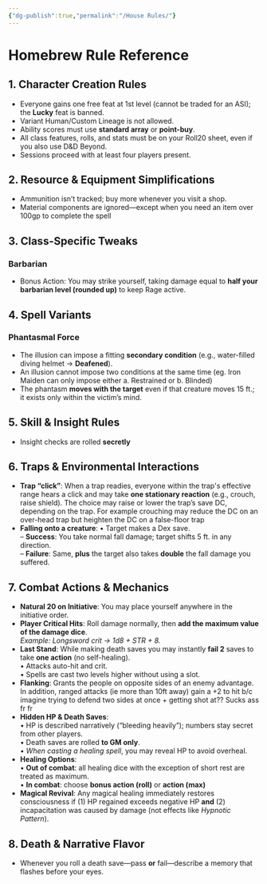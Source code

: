 ```yaml
---
{"dg-publish":true,"permalink":"/House Rules/"}
---
```


# Homebrew Rule Reference

## 1. Character Creation Rules
- Everyone gains one free feat at 1st level (cannot be traded for an ASI); the **Lucky** feat is banned.
- Variant Human/Custom Lineage  is not allowed.
- Ability scores must use **standard array** or **point-buy**.
- All class features, rolls, and stats must be on your Roll20 sheet, even if you also use D&D Beyond.
- Sessions proceed with at least four players present.
## 2. Resource & Equipment Simplifications
- Ammunition isn’t tracked; buy more whenever you visit a shop.
- Material components are ignored—except when you need an item over 100gp to complete the spell
## 3. Class-Specific Tweaks
### Barbarian
- Bonus Action: You may strike yourself, taking damage equal to **half your barbarian level (rounded up)** to keep Rage active.
## 4. Spell Variants
### Phantasmal Force
- The illusion can impose a fitting **secondary condition** (e.g., water-filled diving helmet → **Deafened**).
- An illusion cannot impose two conditions at the same time (eg. Iron Maiden can only impose either a. Restrained or b. Blinded)
- The phantasm **moves with the target** even if that creature moves 15 ft.; it exists only within the victim’s mind.
## 5. Skill & Insight Rules
- Insight checks are rolled **secretly**
## 6. Traps & Environmental Interactions
- **Trap “click”**: When a trap readies, everyone  within the trap's effective range hears a click and may take **one stationary reaction** (e.g., crouch, raise shield). The choice may raise or lower the trap’s save DC, depending on the trap. For example crouching may reduce the DC on an over-head trap but heighten the DC on a false-floor trap
- **Falling onto a creature**:
  • Target makes a Dex save.  
    – **Success**: You take normal fall damage; target shifts 5 ft. in any direction.  
    – **Failure**: Same, **plus** the target also takes **double** the fall damage you suffered.
## 7. Combat Actions & Mechanics
- **Natural 20 on Initiative**: You may place yourself anywhere in the initiative order.
- **Player Critical Hits**: Roll damage normally, then **add the maximum value of the damage dice**.  
  *Example: Longsword crit → 1d8 + STR + 8.*
- **Last Stand**: While making death saves you may instantly **fail 2** saves to take **one action** (no self-healing).  
  • Attacks auto-hit and crit.  
  • Spells are cast two levels higher without using a slot.
- **Flanking**: Grants the people on opposite sides of an enemy advantage. In addition, ranged attacks (ie more than 10ft away) gain a +2 to hit b/c imagine trying to defend two sides at once + getting shot at?? Sucks ass fr fr
- **Hidden HP & Death Saves**:  
  • HP is described narratively (“bleeding heavily”); numbers stay secret from other players.  
  • Death saves are rolled **to GM only**.  
  • *When casting a healing spell*, you may reveal HP to avoid overheal.
- **Healing Options**:  
  • **Out of combat**: all healing dice with the exception of short rest are treated as maximum.  
  • **In combat**: choose **bonus action (roll)** or **action (max)**
- **Magical Revival**: Any magical healing immediately restores consciousness if (1) HP regained exceeds negative HP **and** (2) incapacitation was caused by damage (not effects like *Hypnotic Pattern*).
## 8. Death & Narrative Flavor
- Whenever you roll a death save—pass **or** fail—describe a memory that flashes before your eyes.
